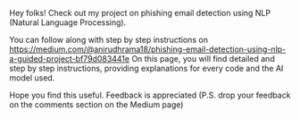 Hey folks!
Check out my project on phishing email detection using NLP (Natural Language Processing).

You can follow along with step by step instructions on https://medium.com/@anirudhrama18/phishing-email-detection-using-nlp-a-guided-project-bf79d083441e
On this page, you will find detailed and step by step instructions, providing explanations for every code and the AI model used.

Hope you find this useful. Feedback is appreciated (P.S. drop your feedback on the comments section on the Medium page)
